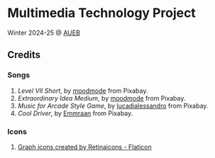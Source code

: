 # Multimedia Technology Project

Winter 2024-25 @ [AUEB](https://aueb.gr)

## Credits

### Songs

1. *Level VII Short*, by [moodmode][moodmode] from Pixabay.
2. *Extraordinary Idea Medium*, by [moodmode][moodmode] from Pixabay.
3. *Music for Arcade Style Game*, by [lucadialessandro][luca] from Pixabay.
4. *Cool Driver*, by [Emmraan][Emmraan] from Pixabay.

### Icons

1. [Graph icons created by Retinaicons - Flaticon][graph icons]

[moodmode]: https://pixabay.com/users/moodmode-33139253/
[luca]: https://pixabay.com/users/lucadialessandro-25927643/
[Emmraan]: https://pixabay.com/users/emmraan-24732583/
[graph icons]: https://www.flaticon.com/free-icons/graph
